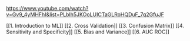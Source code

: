 https://www.youtube.com/watch?v=Gv9_4yMHFhI&list=PLblh5JKOoLUICTaGLRoHQDuF_7q2GfuJF

[[1. Introduction to ML]]
[[2. Cross Validation]]
[[3. Confusion Matrix]]
[[4. Sensitivity and Specificity]]
[[5. Bias and Variance]]
[[6. AUC ROC]]
